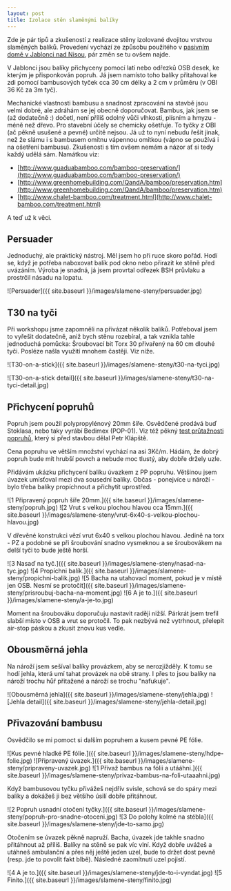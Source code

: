```yaml
---
layout: post
title: Izolace stěn slaměnými balíky
---
```


Zde je pár tipů a zkušeností z realizace stěny izolované dvojitou vrstvou
slaměných balíků. Provedení vychází ze způsobu použitého v
[pasivním domě v Jablonci nad Nisou](http://naturesystems.cz/dvojita-izolacni-vrstva-slamenych-baliku-na-pasivnim-dome-v-jablonci-nad-nisou),
pár změn se tu ovšem najde.

V Jablonci jsou balíky přichyceny pomocí latí nebo odřezků OSB desek, ke kterým
je přisponkován popruh. Já jsem namísto toho balíky přitahoval ke zdi pomocí
bambusových tyček cca 30 cm délky a 2 cm v průměru (v OBI 36 Kč za 3m tyč).

Mechanické vlastnosti bambusu a snadnost zpracování na stavbě jsou velmi dobré,
ale zdráhám se jej obecně doporučovat. Bambus, jak jsem se (až dodatečně :)
dočetl, není příliš odolný vůči vlhkosti, plísním a hmyzu - méně než dřevo. Pro
stavební účely se chemicky ošetřuje. To tyčky z OBI (ač pěkně usušené a pevné)
určitě nejsou. Já už to nyní nebudu řešit jinak, než že slámu i s bambusem
omítnu vápennou omítkou (vápno se používá i na ošetření bambusu). Zkušenosti
s tím ovšem nemám a názor ať si tedy každý udělá sám. Namátkou viz:

* [http://www.guaduabamboo.com/bamboo-preservation/](http://www.guaduabamboo.com/bamboo-preservation/)
* [http://www.greenhomebuilding.com/QandA/bamboo/preservation.htm](http://www.greenhomebuilding.com/QandA/bamboo/preservation.htm)
* [http://www.chalet-bamboo.com/treatment.html](http://www.chalet-bamboo.com/treatment.html)

A teď už k věci.

Persuader
---------

Jednoduchý, ale praktický nástroj. Měl jsem ho při ruce skoro pořád. Hodí se,
když je potřeba naboxovat balík pod okno nebo přirazit ke stěně před uvázáním.
Výroba je snadná, já jsem provrtal odřezek BSH průvlaku a prostrčil násadu na
lopatu.

![Persuader]({{ site.baseurl }}/images/slamene-steny/persuader.jpg)


T30 na tyči
-----------

Při workshopu jsme zapomněli na přivázat několik balíků. Potřeboval jsem to
vyřešit dodatečně, aniž bych stěnu rozebíral, a tak vznikla tahle jednoduchá
pomůcka: Šroubovací bit Torx 30 přivařený na 60 cm dlouhé tyči. Posléze našla
využití mnohem častěji. Viz níže.

![T30-on-a-stick]({{ site.baseurl }}/images/slamene-steny/t30-na-tyci.jpg)

![T30-on-a-stick detail]({{ site.baseurl }}/images/slamene-steny/t30-na-tyci-detail.jpg)


Přichycení popruhů
------------------

Popruh jsem použil polypropylénový 20mm šíře. Osvědčené prodává buď Stoklasa,
nebo taky vyrábí Bedimex (POP-01). Viz též pěkný
[test průtažnosti popruhů](http://naturesystems.cz/zkousky-prutaznosti-upinacich-popruhu-pro-dvouvrstvou-slamenou-izolaci),
který si před stavbou dělal Petr Klápště.

Cena popruhu ve větším množství vychází na asi 3Kč/m. Hádám, že dobrý popruh
bude mít hrubší povrch a nebude moc tlustý, aby dobře držely uzle.

Přidávám ukázku přichycení balíku úvazkem z PP popruhu. Většinou jsem úvazek
umísťoval mezi dva sousední balíky. Občas - ponejvíce u nároží - bylo třeba
balíky propíchnout a přichytit uprostřed.

![1 Připravený popruh šíře 20mm.]({{ site.baseurl }}/images/slamene-steny/popruh.jpg)
![2 Vrut s velkou plochou hlavou cca 15mm.]({{ site.baseurl }}/images/slamene-steny/vrut-6x40-s-velkou-plochou-hlavou.jpg)

V dřevěné konstrukci vězí vrut 6x40 s velkou plochou hlavou. Jedině na torx - PZ
a podobné se při šroubování snadno vysmeknou a se šroubovákem na delší tyči to
bude ještě horší.

![3 Nasaď na tyč.]({{ site.baseurl }}/images/slamene-steny/nasad-na-tyc.jpg)
![4 Propíchni balík.]({{ site.baseurl }}/images/slamene-steny/propichni-balik.jpg)
![5 Bacha na utahovací moment, pokud je v místě jen OSB. Nesmí se protočit]({{ site.baseurl }}/images/slamene-steny/prisroubuj-bacha-na-moment.jpg)
![6 A je to.]({{ site.baseurl }}/images/slamene-steny/a-je-to.jpg)

Moment na šroubováku doporučuju nastavit raději nižší. Párkrát jsem trefil
slabší místo v OSB a vrut se protočil. To pak nezbývá než vytrhnout, přelepit
air-stop páskou a zkusit znovu kus vedle.


Obousměrná jehla
----------------

Na nároží jsem sešíval balíky provázkem, aby se nerozjížděly. K tomu se hodí
jehla, která umí tahat provázek na obě strany. I přes to jsou balíky na nároží
trochu hůř přitažené a nároží se trochu "nafukuje".

![Obousměrná jehla]({{ site.baseurl }}/images/slamene-steny/jehla.jpg)
![Jehla detail]({{ site.baseurl }}/images/slamene-steny/jehla-detail.jpg)


Přivazování bambusu
-------------------

Osvědčilo se mi pomoct si dalším popruhem a kusem pevné PE fólie.

![Kus pevné hladké PE fólie.]({{ site.baseurl }}/images/slamene-steny/hdpe-folie.jpg)
![Připravený úvazek.]({{ site.baseurl }}/images/slamene-steny/pripraveny-uvazek.jpg)
![1 Přivaž bambus na fólii a utááhni.]({{ site.baseurl }}/images/slamene-steny/privaz-bambus-na-foli-utaaahni.jpg)

Když bambusovou tyčku přivážeš nejdřív svisle, schová se do spáry mezi balíky a
dokážeš ji bez většího úsilí dobře přitáhnout.

![2 Popruh usnadní otočení tyčky.]({{ site.baseurl }}/images/slamene-steny/popruh-pro-snadne-otoceni.jpg)
![3 Do polohy kolmé na stébla]({{ site.baseurl }}/images/slamene-steny/jde-to-samo.jpg)

Otočením se úvazek pěkně napruží. Bacha, úvazek jde takhle snadno přitáhnout až
příliš. Balíky na stěně se pak víc vlní. Když dobře uvážeš a utáhneš ambulanční
a přes něj ještě jeden uzel, bude to držet dost pevně (resp. jde to povolit fakt
blbě). Následné zaomítnutí uzel pojistí.

![4 A je to.]({{ site.baseurl }}/images/slamene-steny/jde-to-i-vyndat.jpg)
![5 Finito.]({{ site.baseurl }}/images/slamene-steny/finito.jpg)
